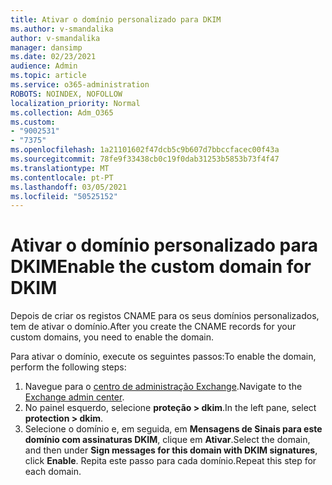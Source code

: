 ```yaml
---
title: Ativar o domínio personalizado para DKIM
ms.author: v-smandalika
author: v-smandalika
manager: dansimp
ms.date: 02/23/2021
audience: Admin
ms.topic: article
ms.service: o365-administration
ROBOTS: NOINDEX, NOFOLLOW
localization_priority: Normal
ms.collection: Adm_O365
ms.custom:
- "9002531"
- "7375"
ms.openlocfilehash: 1a21101602f47dcb5c9b607d7bbccfacec00f43a
ms.sourcegitcommit: 78fe9f33438cb0c19f0dab31253b5853b73f4f47
ms.translationtype: MT
ms.contentlocale: pt-PT
ms.lasthandoff: 03/05/2021
ms.locfileid: "50525152"
---
```

# <a name="enable-the-custom-domain-for-dkim"></a><span data-ttu-id="c30e8-102">Ativar o domínio personalizado para DKIM</span><span class="sxs-lookup"><span data-stu-id="c30e8-102">Enable the custom domain for DKIM</span></span>

<span data-ttu-id="c30e8-103">Depois de criar os registos CNAME para os seus domínios personalizados, tem de ativar o domínio.</span><span class="sxs-lookup"><span data-stu-id="c30e8-103">After you create the CNAME records for your custom domains, you need to enable the domain.</span></span>

<span data-ttu-id="c30e8-104">Para ativar o domínio, execute os seguintes passos:</span><span class="sxs-lookup"><span data-stu-id="c30e8-104">To enable the domain, perform the following steps:</span></span>

1. <span data-ttu-id="c30e8-105">Navegue para o [centro de administração Exchange](https://outlook.office365.com/ecp/).</span><span class="sxs-lookup"><span data-stu-id="c30e8-105">Navigate to the [Exchange admin center](https://outlook.office365.com/ecp/).</span></span>
2. <span data-ttu-id="c30e8-106">No painel esquerdo, selecione **proteção > dkim**.</span><span class="sxs-lookup"><span data-stu-id="c30e8-106">In the left pane, select **protection > dkim**.</span></span>
3. <span data-ttu-id="c30e8-107">Selecione o domínio e, em seguida, em **Mensagens de Sinais para este domínio com assinaturas DKIM**, clique em **Ativar**.</span><span class="sxs-lookup"><span data-stu-id="c30e8-107">Select the domain, and then under **Sign messages for this domain with DKIM signatures**, click **Enable**.</span></span> <span data-ttu-id="c30e8-108">Repita este passo para cada domínio.</span><span class="sxs-lookup"><span data-stu-id="c30e8-108">Repeat this step for each domain.</span></span>

